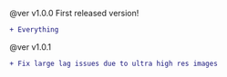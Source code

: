 @ver v1.0.0
First released version!
```diff
+ Everything
```

@ver v1.0.1
```diff
+ Fix large lag issues due to ultra high res images
```
